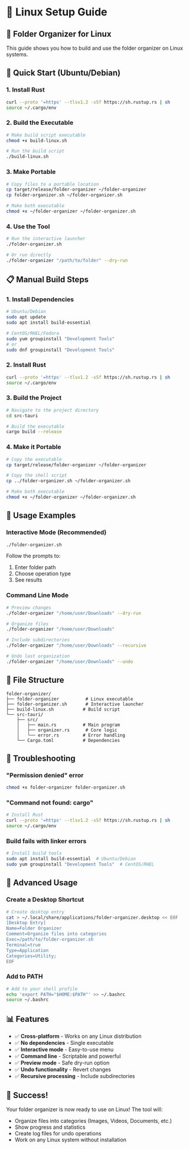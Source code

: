 # 🐧 Linux Setup Guide

## **📁 Folder Organizer for Linux**

This guide shows you how to build and use the folder organizer on Linux systems.

## **🚀 Quick Start (Ubuntu/Debian)**

### **1. Install Rust**
```bash
curl --proto '=https' --tlsv1.2 -sSf https://sh.rustup.rs | sh
source ~/.cargo/env
```

### **2. Build the Executable**
```bash
# Make build script executable
chmod +x build-linux.sh

# Run the build script
./build-linux.sh
```

### **3. Make Portable**
```bash
# Copy files to a portable location
cp target/release/folder-organizer ~/folder-organizer
cp folder-organizer.sh ~/folder-organizer.sh

# Make both executable
chmod +x ~/folder-organizer ~/folder-organizer.sh
```

### **4. Use the Tool**
```bash
# Run the interactive launcher
./folder-organizer.sh

# Or run directly
./folder-organizer "/path/to/folder" --dry-run
```

## **📋 Manual Build Steps**

### **1. Install Dependencies**
```bash
# Ubuntu/Debian
sudo apt update
sudo apt install build-essential

# CentOS/RHEL/Fedora
sudo yum groupinstall "Development Tools"
# or
sudo dnf groupinstall "Development Tools"
```

### **2. Install Rust**
```bash
curl --proto '=https' --tlsv1.2 -sSf https://sh.rustup.rs | sh
source ~/.cargo/env
```

### **3. Build the Project**
```bash
# Navigate to the project directory
cd src-tauri

# Build the executable
cargo build --release
```

### **4. Make it Portable**
```bash
# Copy the executable
cp target/release/folder-organizer ~/folder-organizer

# Copy the shell script
cp ../folder-organizer.sh ~/folder-organizer.sh

# Make both executable
chmod +x ~/folder-organizer ~/folder-organizer.sh
```

## **🎯 Usage Examples**

### **Interactive Mode (Recommended)**
```bash
./folder-organizer.sh
```
Follow the prompts to:
1. Enter folder path
2. Choose operation type
3. See results

### **Command Line Mode**
```bash
# Preview changes
./folder-organizer "/home/user/Downloads" --dry-run

# Organize files
./folder-organizer "/home/user/Downloads"

# Include subdirectories
./folder-organizer "/home/user/Downloads" --recursive

# Undo last organization
./folder-organizer "/home/user/Downloads" --undo
```

## **📁 File Structure**
```
folder-organizer/
├── folder-organizer          # Linux executable
├── folder-organizer.sh       # Interactive launcher
├── build-linux.sh           # Build script
└── src-tauri/
    ├── src/
    │   ├── main.rs          # Main program
    │   ├── organizer.rs      # Core logic
    │   └── error.rs         # Error handling
    └── Cargo.toml           # Dependencies
```

## **🔧 Troubleshooting**

### **"Permission denied" error**
```bash
chmod +x folder-organizer folder-organizer.sh
```

### **"Command not found: cargo"**
```bash
# Install Rust
curl --proto '=https' --tlsv1.2 -sSf https://sh.rustup.rs | sh
source ~/.cargo/env
```

### **Build fails with linker errors**
```bash
# Install build tools
sudo apt install build-essential  # Ubuntu/Debian
sudo yum groupinstall "Development Tools"  # CentOS/RHEL
```

## **🚀 Advanced Usage**

### **Create a Desktop Shortcut**
```bash
# Create desktop entry
cat > ~/.local/share/applications/folder-organizer.desktop << EOF
[Desktop Entry]
Name=Folder Organizer
Comment=Organize files into categories
Exec=/path/to/folder-organizer.sh
Terminal=true
Type=Application
Categories=Utility;
EOF
```

### **Add to PATH**
```bash
# Add to your shell profile
echo 'export PATH="$HOME:$PATH"' >> ~/.bashrc
source ~/.bashrc
```

## **📊 Features**

- ✅ **Cross-platform** - Works on any Linux distribution
- ✅ **No dependencies** - Single executable
- ✅ **Interactive mode** - Easy-to-use menu
- ✅ **Command line** - Scriptable and powerful
- ✅ **Preview mode** - Safe dry-run option
- ✅ **Undo functionality** - Revert changes
- ✅ **Recursive processing** - Include subdirectories

## **🎉 Success!**

Your folder organizer is now ready to use on Linux! The tool will:
- Organize files into categories (Images, Videos, Documents, etc.)
- Show progress and statistics
- Create log files for undo operations
- Work on any Linux system without installation 